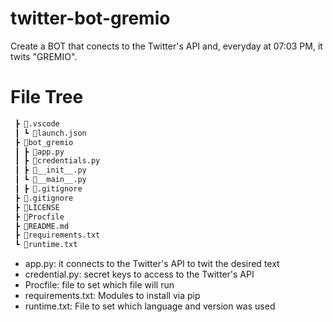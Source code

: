 # twitter-bot-gremio



Create a BOT that conects to the Twitter's API and, everyday at 07:03 PM, it twits "GREMIO".


# File Tree

``` bash
 ┣ 📂.vscode
 ┃ ┗ 📜launch.json
 ┣ 📂bot_gremio
 ┃ ┣ 📜app.py
 ┃ ┣ 📜credentials.py
 ┃ ┣ 📜__init__.py
 ┃ ┗ 📜__main__.py
 ┃ ┣ 📜.gitignore
 ┣ 📜.gitignore
 ┣ 📜LICENSE
 ┣ 📜Procfile
 ┣ 📜README.md
 ┣ 📜requirements.txt
 ┗ 📜runtime.txt
 ```
 
- app.py: it connects to the Twitter's API to twit the desired text
- credential.py: secret keys to access to the Twitter's API
- Procfile: file to set which file will run
- requirements.txt: Modules to install via pip
- runtime.txt: File to set which language and version was used
